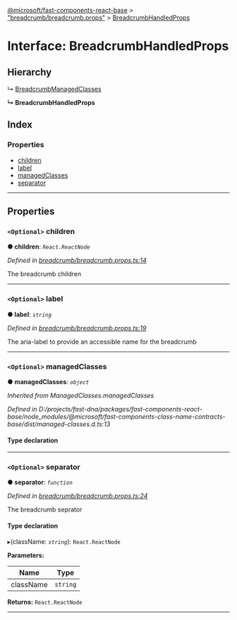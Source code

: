 [@microsoft/fast-components-react-base](../README.md) > ["breadcrumb/breadcrumb.props"](../modules/_breadcrumb_breadcrumb_props_.md) > [BreadcrumbHandledProps](../interfaces/_breadcrumb_breadcrumb_props_.breadcrumbhandledprops.md)

# Interface: BreadcrumbHandledProps

## Hierarchy

↳  [BreadcrumbManagedClasses](_breadcrumb_breadcrumb_props_.breadcrumbmanagedclasses.md)

**↳ BreadcrumbHandledProps**

## Index

### Properties

* [children](_breadcrumb_breadcrumb_props_.breadcrumbhandledprops.md#children)
* [label](_breadcrumb_breadcrumb_props_.breadcrumbhandledprops.md#label)
* [managedClasses](_breadcrumb_breadcrumb_props_.breadcrumbhandledprops.md#managedclasses)
* [separator](_breadcrumb_breadcrumb_props_.breadcrumbhandledprops.md#separator)

---

## Properties

<a id="children"></a>

### `<Optional>` children

**● children**: *`React.ReactNode`*

*Defined in [breadcrumb/breadcrumb.props.ts:14](https://github.com/Microsoft/fast-dna/blob/164dd3ca/packages/fast-components-react-base/src/breadcrumb/breadcrumb.props.ts#L14)*

The breadcrumb children

___
<a id="label"></a>

### `<Optional>` label

**● label**: *`string`*

*Defined in [breadcrumb/breadcrumb.props.ts:19](https://github.com/Microsoft/fast-dna/blob/164dd3ca/packages/fast-components-react-base/src/breadcrumb/breadcrumb.props.ts#L19)*

The aria-label to provide an accessible name for the breadcrumb

___
<a id="managedclasses"></a>

### `<Optional>` managedClasses

**● managedClasses**: *`object`*

*Inherited from ManagedClasses.managedClasses*

*Defined in D:/projects/fast-dna/packages/fast-components-react-base/node_modules/@microsoft/fast-components-class-name-contracts-base/dist/managed-classes.d.ts:13*

#### Type declaration

___
<a id="separator"></a>

### `<Optional>` separator

**● separator**: *`function`*

*Defined in [breadcrumb/breadcrumb.props.ts:24](https://github.com/Microsoft/fast-dna/blob/164dd3ca/packages/fast-components-react-base/src/breadcrumb/breadcrumb.props.ts#L24)*

The breadcrumb seprator

#### Type declaration
▸(className: *`string`*): `React.ReactNode`

**Parameters:**

| Name | Type |
| ------ | ------ |
| className | `string` |

**Returns:** `React.ReactNode`

___

